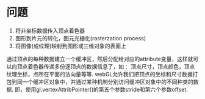 # 问题
1. 将非坐标数据传入顶点着色器
2. 图形到片元的转化，图元光栅化(rasterzation process)
3. 将图像(或纹理)映射到图形或三维对象的表面上

通过顶点的每种数据建立一个缓冲区，然后分配给对应的attribute变量，这样就可以向顶点着色器传递多份逐顶点的数据信息了，如：
顶点尺寸，顶点颜色，顶点纹理坐标，点所在平面的法向量等等.
webGL允许我们把顶点的坐标和尺寸数据打包到同一个缓冲区对象中，并通过某种机制分别访问缓冲区对象中的不同种类的数据.
即，使用gl.vertexAttribPointer()的第五个参数stride和第六个参数offset.



